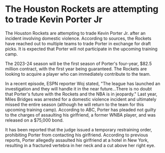 #  The Houston Rockets are attempting to trade Kevin Porter Jr 
  The Houston Rockets are attempting to trade Kevin Porter Jr. after an incident involving domestic violence. According to sources, the Rockets have reached out to multiple teams to trade Porter in exchange for draft picks. It is expected that Porter will not participate in the upcoming training camp.

 The 2023-24 season will be the first season of Porter's four-year, $82.5 million contract, with the first year being guaranteed. The Rockets are looking to acquire a player who can immediately contribute to the team.

 In a recent episode, ESPN reporter Woj stated, "The league has launched an investigation and they will handle it in the near future...There is no doubt that Porter's future with the Rockets and the NBA is in jeopardy." Last year, Miles Bridges was arrested for a domestic violence incident and ultimately missed the entire season (although he will return to the team for this upcoming training camp). According to ABC, Porter has pleaded not guilty to the charges of assaulting his girlfriend, a former WNBA player, and was released on a $75,000 bond.

 It has been reported that the judge issued a temporary restraining order, prohibiting Porter from contacting his girlfriend. According to previous reports, Porter allegedly assaulted his girlfriend at a hotel in New York, resulting in a fractured vertebra in her neck and a cut above her right eye. 